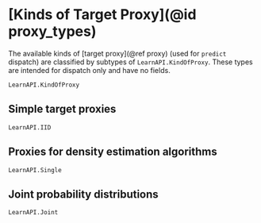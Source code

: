 # [Kinds of Target Proxy](@id proxy_types)

The available kinds of [target proxy](@ref proxy) (used for `predict` dispatch) are
classified by subtypes of `LearnAPI.KindOfProxy`. These types are intended for dispatch
only and have no fields.

```@docs
LearnAPI.KindOfProxy
```

## Simple target proxies

```@docs
LearnAPI.IID
```

## Proxies for density estimation algorithms

```@docs
LearnAPI.Single
```

## Joint probability distributions

```@docs
LearnAPI.Joint
```
